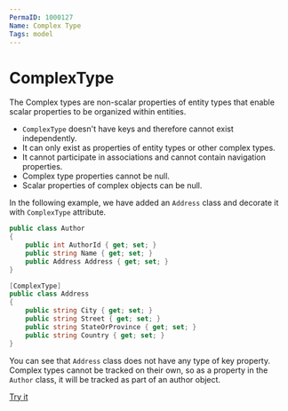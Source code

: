 ```yaml
---
PermaID: 1000127
Name: Complex Type
Tags: model
---
```


# ComplexType

The Complex types are non-scalar properties of entity types that enable scalar properties to be organized within entities. 

 - `ComplexType` doesn't have keys and therefore cannot exist independently. 
 - It can only exist as properties of entity types or other complex types.
 - It cannot participate in associations and cannot contain navigation properties.
 - Complex type properties cannot be null. 
 - Scalar properties of complex objects can be null.

In the following example, we have added an `Address` class and decorate it with `ComplexType` attribute.

```csharp
public class Author
{
    public int AuthorId { get; set; }
    public string Name { get; set; }
    public Address Address { get; set; }
}

[ComplexType]
public class Address
{
    public string City { get; set; }
    public string Street { get; set; }
    public string StateOrProvince { get; set; }
    public string Country { get; set; }
}
```

You can see that `Address` class does not have any type of key property. Complex types cannot be tracked on their own, so as a property in the `Author` class, it will be tracked as part of an author object.

[Try it](https://dotnetfiddle.net/aFAD8Z)